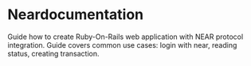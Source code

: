 # Neardocumentation
Guide how to create Ruby-On-Rails web application with NEAR protocol integration. 
Guide covers common use cases: login with near, reading status, creating transaction.
